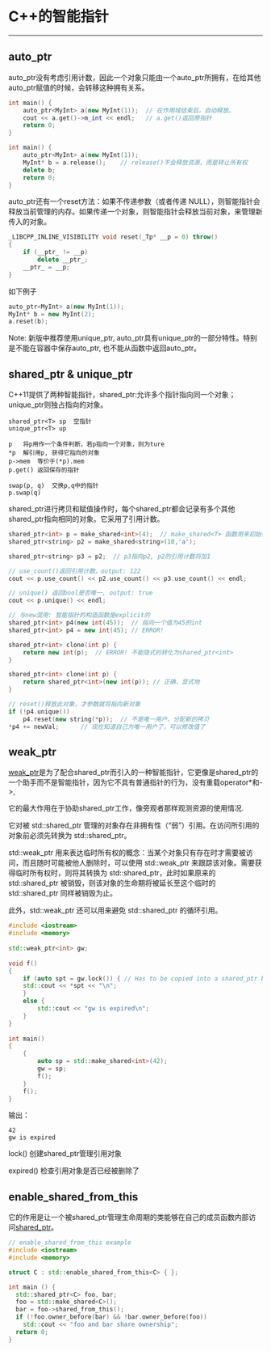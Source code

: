 # C++的智能指针
---

## auto_ptr

auto_ptr没有考虑引用计数，因此一个对象只能由一个auto_ptr所拥有，在给其他auto_ptr赋值的时候，会转移这种拥有关系。

```cpp
int main() {
    auto_ptr<MyInt> a(new MyInt(1));  // 在作用域结束后，自动释放。
	cout << a.get()->m_int << endl;   // a.get()返回原指针
    return 0;
}
```

```cpp
int main() {
	auto_ptr<MyInt> a(new MyInt(1));
    MyInt* b = a.release();    // release()不会释放资源，而是转让所有权
    delete b;
	return 0;
}
```

auto_ptr还有一个reset方法：如果不传递参数（或者传递 NULL），则智能指针会释放当前管理的内存。如果传递一个对象，则智能指针会释放当前对象，来管理新传入的对象。
```cpp
_LIBCPP_INLINE_VISIBILITY void reset(_Tp* __p = 0) throw()
{
	if (__ptr_ != __p)
		delete __ptr_;
	__ptr_ = __p;
}
```

如下例子
```cpp
auto_ptr<MyInt> a(new MyInt(1));
MyInt* b = new MyInt(2);
a.reset(b);
```

Note: 新版中推荐使用unique_ptr, auto_ptr具有unique_ptr的一部分特性。特别是不能在容器中保存auto_ptr, 也不能从函数中返回auto_ptr。

## shared_ptr & unique_ptr

C++11提供了两种智能指针，shared_ptr:允许多个指针指向同一个对象；unique_ptr则独占指向的对象。

```
shared_ptr<T> sp  空指针
unique_ptr<T> up

p	将p用作一个条件判断，若p指向一个对象，则为ture
*p  解引用p, 获得它指向的对象
p->mem  等价于(*p).mem
p.get() 返回保存的指针

swap(p, q)  交换p,q中的指针
p.swap(q)
```

shared_ptr进行拷贝和赋值操作时，每个shared_ptr都会记录有多个其他shared_ptr指向相同的对象。它采用了引用计数。

```cpp
shared_ptr<int> p = make_shared<int>(4);  // make_shared<T> 函数用来初始化shared_ptr
shared_ptr<string> p2 = make_shared<string>(10,'a');

shared_ptr<string> p3 = p2;  // p3指向p2, p2的引用计数将加1

// use_count()返回引用计数，output: 122
cout << p.use_count() << p2.use_count() << p3.use_count() << endl;

// unique() 返回bool是否唯一, output: true
cout << p.unique() << endl;

// 与new混用: 智能指针的构造函数是explicit的
shared_ptr<int> p4(new int(45));  // 指向一个值为45的int
shared_ptr<int> p4 = new int(45); // ERROR! 

shared_ptr<int> clone(int p) {
    return new int(p);  // ERROR! 不能隐式的转化为shared_ptr<int>
}

shared_ptr<int> clone(int p) {
    return shared_ptr<int>(new int(p)); // 正确，显式地
}

// reset()释放此对象，才参数就将指向新对象
if (!p4.unique())
    p4.reset(new string(*p));  // 不是唯一用户，分配新的拷贝
*p4 += newVal;		// 现在知道自己为唯一用户了，可以修改值了
```

## weak_ptr

[weak_ptr](http://en.cppreference.com/w/cpp/memory/weak_ptr)是为了配合shared_ptr而引入的一种智能指针，它更像是shared_ptr的一个助手而不是智能指针，因为它不具有普通指针的行为，没有重载operator\*和->,

它的最大作用在于协助shared_ptr工作，像旁观者那样观测资源的使用情况.

它对被 std::shared_ptr 管理的对象存在非拥有性（“弱”）引用。在访问所引用的对象前必须先转换为 std::shared_ptr。

std::weak_ptr 用来表达临时所有权的概念：当某个对象只有存在时才需要被访问，而且随时可能被他人删除时，可以使用 std::weak_ptr 来跟踪该对象。需要获得临时所有权时，则将其转换为 std::shared_ptr，此时如果原来的 std::shared_ptr 被销毁，则该对象的生命期将被延长至这个临时的 std::shared_ptr 同样被销毁为止。

此外，std::weak_ptr 还可以用来避免 std::shared_ptr 的循环引用。

```cpp
#include <iostream>
#include <memory>
 
std::weak_ptr<int> gw;
 
void f()
{
    if (auto spt = gw.lock()) { // Has to be copied into a shared_ptr before usage
	std::cout << *spt << "\n";
    }
    else {
        std::cout << "gw is expired\n";
    }
}
 
int main()
{
    {
        auto sp = std::make_shared<int>(42);
    	gw = sp;
	    f();
    }
    f();
}
```
输出：
```
42
gw is expired
```

lock() 创建shared_ptr管理引用对象

expired() 检查引用对象是否已经被删除了


## enable_shared_from_this

它的作用是让一个被shared_ptr管理生命周期的类能够在自己的成员函数内部访问[shared_ptr](http://www.cplusplus.com/reference/memory/enable_shared_from_this/)。

```cpp
// enable_shared_from_this example
#include <iostream>
#include <memory>

struct C : std::enable_shared_from_this<C> { };

int main () {
  std::shared_ptr<C> foo, bar;
  foo = std::make_shared<C>();
  bar = foo->shared_from_this();
  if (!foo.owner_before(bar) && !bar.owner_before(foo))
    std::cout << "foo and bar share ownership";
  return 0;
}
```

